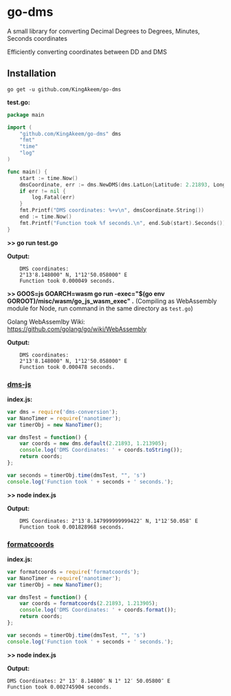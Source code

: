 # go-dms
A small library for converting Decimal Degrees to Degrees, Minutes, Seconds coordinates

Efficiently converting coordinates between DD and DMS

## Installation

`go get -u github.com/KingAkeem/go-dms`

**test.go:**
```go
package main

import (
    "github.com/KingAkeem/go-dms" dms
    "fmt"
    "time"
    "log"
)

func main() {
    start := time.Now()
    dmsCoordinate, err := dms.NewDMS(dms.LatLon{Latitude: 2.21893, Longitude: 1.213905})
    if err != nil {
        log.Fatal(err)
    }
    fmt.Printf("DMS coordinates: %+v\n", dmsCoordinate.String()) 
    end := time.Now()
    fmt.Printf("Function took %f seconds.\n", end.Sub(start).Seconds())
}
```
**>> go run test.go**

**Output:**
```
    DMS coordinates:
    2°13'8.148000" N, 1°12'50.058000" E
    Function took 0.000049 seconds.
```

**>> GOOS=js GOARCH=wasm go run -exec="$(go env GOROOT)/misc/wasm/go_js_wasm_exec" .** (Compiling as WebAssembly module for Node, run command in the same directory as `test.go`)

Golang WebAssemlby Wiki: https://github.com/golang/go/wiki/WebAssembly

**Output:**
```
    DMS coordinates:
    2°13'8.148000" N, 1°12'50.058000" E
    Function took 0.000478 seconds.
```


### [dms-js](https://github.com/WSDOT-GIS/dms-js)

**index.js:**
```javascript
var dms = require('dms-conversion');
var NanoTimer = require('nanotimer');
var timerObj = new NanoTimer();

var dmsTest = function() {
    var coords = new dms.default(2.21893, 1.213905);
    console.log('DMS Coordinates: ' + coords.toString());
    return coords;
};

var seconds = timerObj.time(dmsTest, "", 's')
console.log('Function took ' + seconds + ' seconds.');
```

**>> node index.js**

**Output:** 
```
    DMS Coordinates: 2°13′8.147999999999422″ N, 1°12′50.058″ E
    Function took 0.001828968 seconds.
```


### [formatcoords](https://github.com/nerik/formatcoords)

**index.js:**
```javascript
var formatcoords = require('formatcoords');
var NanoTimer = require('nanotimer');
var timerObj = new NanoTimer();

var dmsTest = function() {
    var coords = formatcoords(2.21893, 1.213905);
    console.log('DMS Coordinates: ' + coords.format());
    return coords;
};

var seconds = timerObj.time(dmsTest, "", 's')
console.log('Function took ' + seconds + ' seconds.');
```

**>> node index.js**

**Output:** 
```
DMS Coordinates: 2° 13′ 8.14800″ N 1° 12′ 50.05800″ E
Function took 0.002745904 seconds.
```





